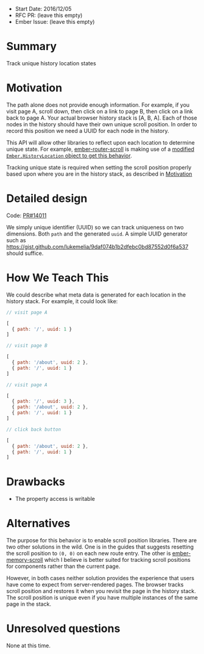 - Start Date: 2016/12/05
- RFC PR: (leave this empty)
- Ember Issue: (leave this empty)

# Summary

Track unique history location states

# Motivation

The path alone does not provide enough information. For example, if you
visit page A, scroll down, then click on a link to page B, then click on
a link back to page A. Your actual browser history stack is [A, B, A].
Each of those nodes in the history should have their own unique scroll
position. In order to record this position we need a UUID 
for each node in the history.

This API will allow other libraries to reflect upon each location to
determine unique state. For example,
[ember-router-scroll](https://github.com/dollarshaveclub/ember-router-scroll)
is making use of a [modified `Ember.HistoryLocation` object to get this
behavior](https://github.com/dollarshaveclub/ember-router-scroll/blob/master/addon/locations/router-scroll.js).

Tracking unique state is required when setting the scroll position
properly based upon where you are in the history stack, as described in
[Motivation](#motivation)

# Detailed design

Code: [PR#14011](https://github.com/emberjs/ember.js/pull/14011)

We simply unique identifier (UUID) so we can track uniqueness on two
dimensions. Both `path` and the generated `uuid`. A simple UUID
generator such as
https://gist.github.com/lukemelia/9daf074b1b2dfebc0bd87552d0f6a537
should suffice.

# How We Teach This

We could describe what meta data is generated for each location in the
history stack. For example, it could look like:

```js
// visit page A

[
  { path: '/', uuid: 1 }
]

// visit page B

[
  { path: '/about', uuid: 2 },
  { path: '/', uuid: 1 }
]

// visit page A

[
  { path: '/', uuid: 3 },
  { path: '/about', uuid: 2 },
  { path: '/', uuid: 1 }
]

// click back button

[
  { path: '/about', uuid: 2 },
  { path: '/', uuid: 1 }
]
```

# Drawbacks

* The property access is writable

# Alternatives

The purpose for this behavior is to enable scroll position libraries.
There are two other solutions in the wild. One is in the guides that
suggests resetting the scroll position to `(0, 0)` on each new route
entry. The other is
[ember-memory-scroll](https://github.com/ef4/memory-scroll) which I
believe is better suited for tracking scroll positions for components
rather than the current page.

However, in both cases neither solution provides the experience that
users have come to expect from server-rendered pages. The browser tracks
scroll position and restores it when you revisit the page in the history
stack. The scroll position is unique even if you have multiple instances
of the same page in the stack.

# Unresolved questions

None at this time.
